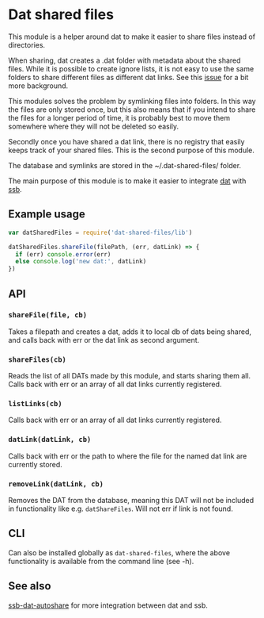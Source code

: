 # Dat shared files

This module is a helper around dat to make it easier to share files
instead of directories.

When sharing, dat creates a .dat folder with metadata about the shared
files. While it is possible to create ignore lists, it is not easy to
use the same folders to share different files as different dat
links. See this
[issue](https://github.com/datproject/dat-node/issues/222) for a bit
more background.

This modules solves the problem by symlinking files into folders. In
this way the files are only stored once, but this also means that if
you intend to share the files for a longer period of time, it is
probably best to move them somewhere where they will not be deleted so
easily.

Secondly once you have shared a dat link, there is no registry that
easily keeps track of your shared files. This is the second purpose of
this module.

The database and symlinks are stored in the ~/.dat-shared-files/
folder.

The main purpose of this module is to make it easier to integrate
[dat](https://datproject.org/) with
[ssb](https://www.scuttlebutt.nz/).

## Example usage

```js
var datSharedFiles = require('dat-shared-files/lib')

datSharedFiles.shareFile(filePath, (err, datLink) => {
  if (err) console.error(err)
  else console.log('new dat:', datLink)
})
```

## API

### `shareFile(file, cb)`

Takes a filepath and creates a dat, adds it to local db of dats being
shared, and calls back with err or the dat link as second argument.

### `shareFiles(cb)`

Reads the list of all DATs made by this module, and starts sharing
them all. Calls back with err or an array of all dat links currently
registered.

### `listLinks(cb)`

Calls back with err or an array of all dat links currently registered.

### `datLink(datLink, cb)`

Calls back with err or the path to where the file for the named dat
link are currently stored.

### `removeLink(datLink, cb)`

Removes the DAT from the database, meaning this DAT will not be
included in functionality like e.g. `datShareFiles`. Will not err if
link is not found.

## CLI

Can also be installed globally as `dat-shared-files`, where the above
functionality is available from the command line (see -h).

## See also

[ssb-dat-autoshare](https://github.com/arj03/ssb-dat-autoshare) for
more integration between dat and ssb.
